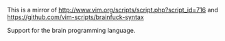 
This is a mirror of http://www.vim.org/scripts/script.php?script_id=716 and https://github.com/vim-scripts/brainfuck-syntax

Support for the brain programming language.
